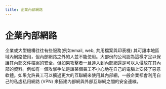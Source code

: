 ```yaml
---
title: 企業內部網路
---
```

# 企業內部網路

企業或大型機構往往有些服務(例如email, web, 共用檔案與印表機) 其可讓本地區域內網路使用，但內部網路之外的人並不能使用。大部份的公司認為這樣才足以保護其內部文件檔案的安全，但如果攻擊者一旦連入到內部網還是可以入侵放在其內部的資料。例如有一個攻擊手法是讓某個員工不小心地在自己的電腦上安裝了惡意軟體。如果允許員工可以擴過更大的互聯網來使用其內部網，一般企業都會利用自己的私虛私用網路  (VPN) 來搭建內部網與外部互聯網之間的安全連線。  